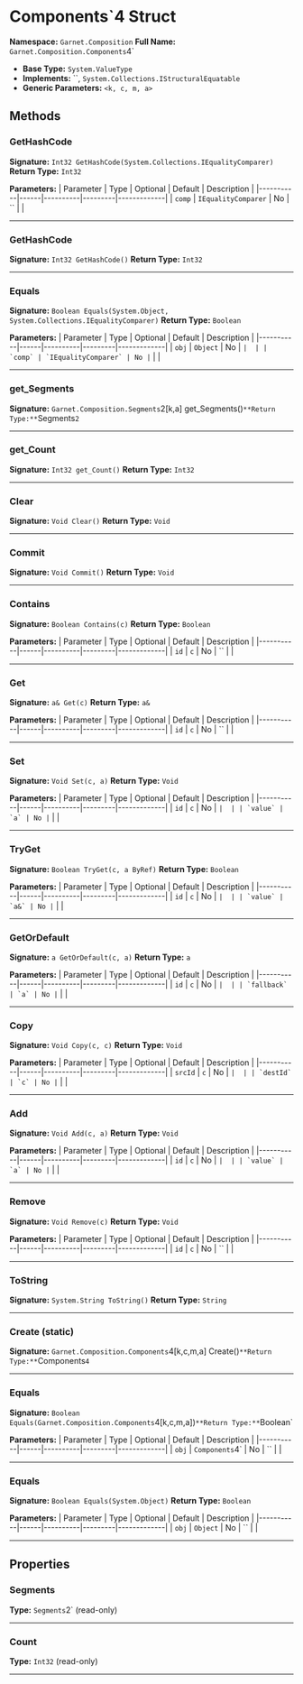# Components`4 Struct

**Namespace:** `Garnet.Composition`
**Full Name:** `Garnet.Composition.Components`4`
- **Base Type:** `System.ValueType`
- **Implements:** ``, `System.Collections.IStructuralEquatable`
- **Generic Parameters:** `<k, c, m, a>`

## Methods

### GetHashCode

**Signature:** `Int32 GetHashCode(System.Collections.IEqualityComparer)`
**Return Type:** `Int32`

**Parameters:**
| Parameter | Type | Optional | Default | Description |
|-----------|------|----------|---------|-------------|
| `comp` | `IEqualityComparer` | No | `` |  |

---

### GetHashCode

**Signature:** `Int32 GetHashCode()`
**Return Type:** `Int32`

---

### Equals

**Signature:** `Boolean Equals(System.Object, System.Collections.IEqualityComparer)`
**Return Type:** `Boolean`

**Parameters:**
| Parameter | Type | Optional | Default | Description |
|-----------|------|----------|---------|-------------|
| `obj` | `Object` | No | `` |  |
| `comp` | `IEqualityComparer` | No | `` |  |

---

### get_Segments

**Signature:** `Garnet.Composition.Segments`2[k,a] get_Segments()`
**Return Type:** `Segments`2`

---

### get_Count

**Signature:** `Int32 get_Count()`
**Return Type:** `Int32`

---

### Clear

**Signature:** `Void Clear()`
**Return Type:** `Void`

---

### Commit

**Signature:** `Void Commit()`
**Return Type:** `Void`

---

### Contains

**Signature:** `Boolean Contains(c)`
**Return Type:** `Boolean`

**Parameters:**
| Parameter | Type | Optional | Default | Description |
|-----------|------|----------|---------|-------------|
| `id` | `c` | No | `` |  |

---

### Get

**Signature:** `a& Get(c)`
**Return Type:** `a&`

**Parameters:**
| Parameter | Type | Optional | Default | Description |
|-----------|------|----------|---------|-------------|
| `id` | `c` | No | `` |  |

---

### Set

**Signature:** `Void Set(c, a)`
**Return Type:** `Void`

**Parameters:**
| Parameter | Type | Optional | Default | Description |
|-----------|------|----------|---------|-------------|
| `id` | `c` | No | `` |  |
| `value` | `a` | No | `` |  |

---

### TryGet

**Signature:** `Boolean TryGet(c, a ByRef)`
**Return Type:** `Boolean`

**Parameters:**
| Parameter | Type | Optional | Default | Description |
|-----------|------|----------|---------|-------------|
| `id` | `c` | No | `` |  |
| `value` | `a&` | No | `` |  |

---

### GetOrDefault

**Signature:** `a GetOrDefault(c, a)`
**Return Type:** `a`

**Parameters:**
| Parameter | Type | Optional | Default | Description |
|-----------|------|----------|---------|-------------|
| `id` | `c` | No | `` |  |
| `fallback` | `a` | No | `` |  |

---

### Copy

**Signature:** `Void Copy(c, c)`
**Return Type:** `Void`

**Parameters:**
| Parameter | Type | Optional | Default | Description |
|-----------|------|----------|---------|-------------|
| `srcId` | `c` | No | `` |  |
| `destId` | `c` | No | `` |  |

---

### Add

**Signature:** `Void Add(c, a)`
**Return Type:** `Void`

**Parameters:**
| Parameter | Type | Optional | Default | Description |
|-----------|------|----------|---------|-------------|
| `id` | `c` | No | `` |  |
| `value` | `a` | No | `` |  |

---

### Remove

**Signature:** `Void Remove(c)`
**Return Type:** `Void`

**Parameters:**
| Parameter | Type | Optional | Default | Description |
|-----------|------|----------|---------|-------------|
| `id` | `c` | No | `` |  |

---

### ToString

**Signature:** `System.String ToString()`
**Return Type:** `String`

---

### Create (static)

**Signature:** `Garnet.Composition.Components`4[k,c,m,a] Create()`
**Return Type:** `Components`4`

---

### Equals

**Signature:** `Boolean Equals(Garnet.Composition.Components`4[k,c,m,a])`
**Return Type:** `Boolean`

**Parameters:**
| Parameter | Type | Optional | Default | Description |
|-----------|------|----------|---------|-------------|
| `obj` | `Components`4` | No | `` |  |

---

### Equals

**Signature:** `Boolean Equals(System.Object)`
**Return Type:** `Boolean`

**Parameters:**
| Parameter | Type | Optional | Default | Description |
|-----------|------|----------|---------|-------------|
| `obj` | `Object` | No | `` |  |

---

## Properties

### Segments

**Type:** `Segments`2` (read-only)

---

### Count

**Type:** `Int32` (read-only)

---